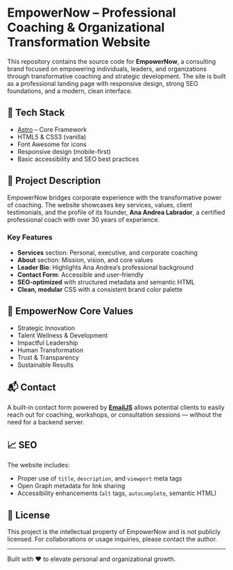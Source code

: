 # EmpowerNow – Professional Coaching & Organizational Transformation Website

This repository contains the source code for **EmpowerNow**, a consulting brand focused on empowering individuals, leaders, and organizations through transformative coaching and strategic development. The site is built as a professional landing page with responsive design, strong SEO foundations, and a modern, clean interface.

## 🚀 Tech Stack

- [Astro](https://astro.build/) – Core Framework
- HTML5 & CSS3 (vanilla)
- Font Awesome for icons
- Responsive design (mobile-first)
- Basic accessibility and SEO best practices

## 🧠 Project Description

EmpowerNow bridges corporate experience with the transformative power of coaching. The website showcases key services, values, client testimonials, and the profile of its founder, **Ana Andrea Labrador**, a certified professional coach with over 30 years of experience.

### Key Features

- **Services** section: Personal, executive, and corporate coaching
- **About** section: Mission, vision, and core values
- **Leader Bio**: Highlights Ana Andrea’s professional background
- **Contact Form**: Accessible and user-friendly
- **SEO-optimized** with structured metadata and semantic HTML
- **Clean, modular** CSS with a consistent brand color palette

## 🌟 EmpowerNow Core Values

- Strategic Innovation
- Talent Wellness & Development
- Impactful Leadership
- Human Transformation
- Trust & Transparency
- Sustainable Results

## 📬 Contact

A built-in contact form powered by **[EmailJS](https://www.emailjs.com/)** allows potential clients to easily reach out for coaching, workshops, or consultation sessions — without the need for a backend server.

## 📈 SEO

The website includes:

- Proper use of `title`, `description`, and `viewport` meta tags
- Open Graph metadata for link sharing
- Accessibility enhancements (`alt` tags, `autocomplete`, semantic HTML)

## 📄 License

This project is the intellectual property of EmpowerNow and is not publicly licensed. For collaborations or usage inquiries, please contact the author.

---

Built with ❤️ to elevate personal and organizational growth.
